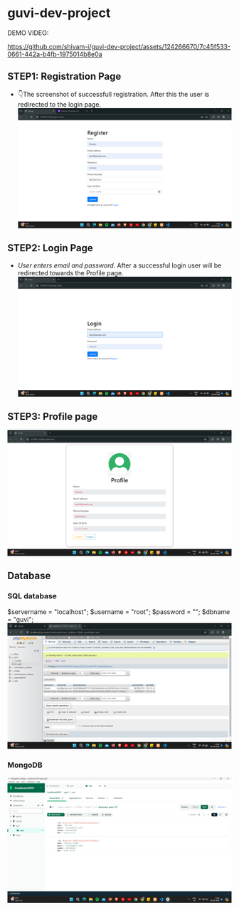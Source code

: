 # guvi-dev-project

DEMO VIDEO:


https://github.com/shivam-i/guvi-dev-project/assets/124266670/7c45f533-0661-442a-b4fb-1975014b8e0a



## STEP1: Registration Page
* 👇The screenshot of successfull registration. After this the user is redirected to the login page.
![register-page](/assets/screenshots/register.png)

## STEP2: Login Page
* *User enters email and password*. After a successful login user will be redirected towards the Profile page.
![login-page](/assets/screenshots/login.png)

## STEP3: Profile page
![profile-page](/assets/screenshots/profile.png)

## Database
### SQL database
  $servername = "localhost";
  $username = "root";
  $password = "";
  $dbname = "guvi";
![sql](/assets/screenshots/sql.png)

### MongoDB
![sql](/assets/screenshots/mongodb.png)
